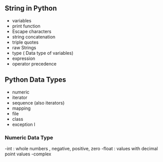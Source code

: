 ## String in Python

- variables
- print function
- Escape characters
- string concatenation
- triple quotes
- raw Strings
- type ( Data type of variables)
- expression
- operator precedence

## Python Data Types

- numeric
- iterator
- sequence (also iterators)
- mapping
- file
- class
- exception
  I

### Numeric Data Type

-int : whole numbers , negative, positive, zero
-float : values with decimal point values
-complex
